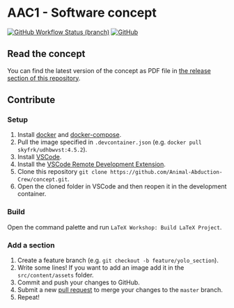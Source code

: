 # AAC1 - Software concept

[![GitHub Workflow Status (branch)](https://img.shields.io/github/workflow/status/Animal-Abduction-Crew/concept/CI/master)](https://github.com/Animal-Abduction-Crew/concept/actions) [![GitHub](https://img.shields.io/github/license/Animal-Abduction-Crew/concept)](https://github.com/Animal-Abduction-Crew/concept/blob/master/LICENSE)

## Read the concept

You can find the latest version of the concept as PDF file in [the release section of this repository](https://github.com/Animal-Abduction-Crew/concept/releases).

## Contribute

### Setup

1. Install [docker](https://docs.docker.com/get-started/#download-and-install-docker-desktop) and [docker-compose](https://docs.docker.com/compose/install/).
2. Pull the image specified in `.devcontainer.json` (e.g. `docker pull skyfrk/udhbwvst:4.5.2`).
3. Install [VSCode](https://code.visualstudio.com/).
4. Install the [VSCode Remote Development Extension](https://marketplace.visualstudio.com/items?itemName=ms-vscode-remote.vscode-remote-extensionpack).
5. Clone this repository `git clone https://github.com/Animal-Abduction-Crew/concept.git`.
6. Open the cloned folder in VSCode and then reopen it in the development container.

### Build

Open the command palette and run `LaTeX Workshop: Build LaTeX Project`.

### Add a section

1. Create a feature branch (e.g. `git checkout -b feature/yolo_section`).
2. Write some lines! If you want to add an image add it in the `src/content/assets` folder.
3. Commit and push your changes to GitHub.
4. Submit a new [pull request](https://help.github.com/en/github/collaborating-with-issues-and-pull-requests/about-pull-requests) to merge your changes to the `master` branch.
5. Repeat!